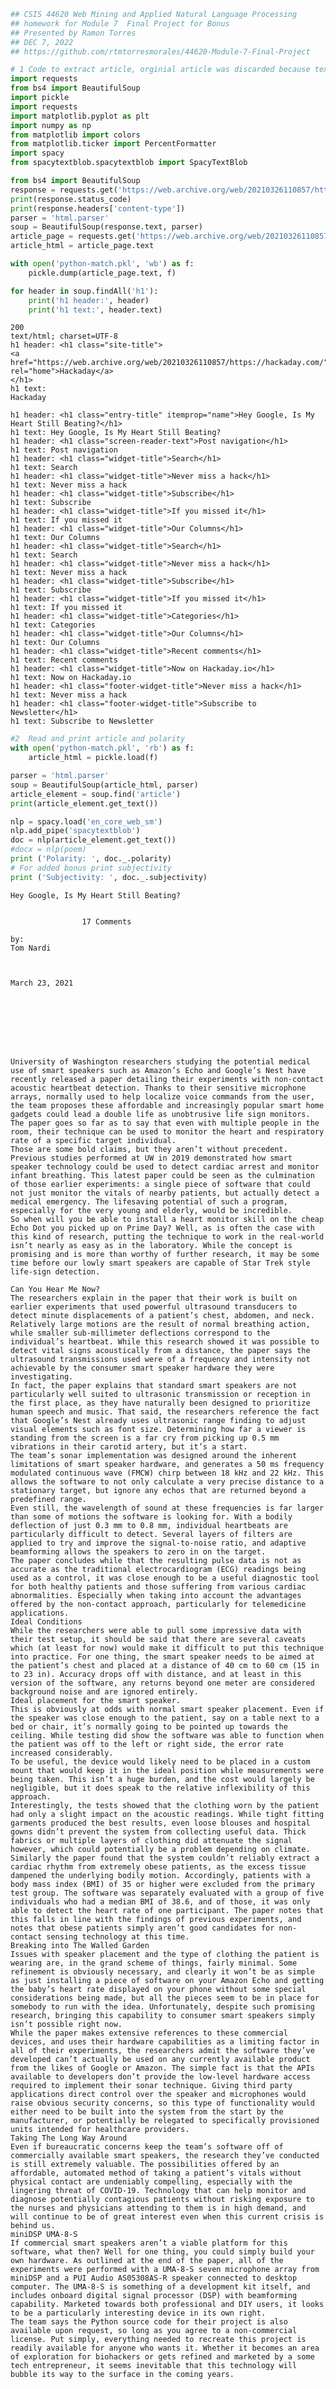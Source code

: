 ```python
## CSIS 44620 Web Mining and Applied Natural Language Processing
## homework for Module 7  Final Project for Bonus
## Presented by Ramon Torres
## DEC 7, 2022
## https://github.com/rtmtorresmorales/44620-Module-7-Final-Project
```


```python
# 1 Code to extract article, orginial article was discarded because text was not available.  
import requests
from bs4 import BeautifulSoup
import pickle
import requests
import matplotlib.pyplot as plt
import numpy as np
from matplotlib import colors
from matplotlib.ticker import PercentFormatter
import spacy
from spacytextblob.spacytextblob import SpacyTextBlob

from bs4 import BeautifulSoup
response = requests.get('https://web.archive.org/web/20210326110857/https://hackaday.com/2021/03/23/hey-google-is-my-heart-still-beating/')
print(response.status_code)
print(response.headers['content-type'])
parser = 'html.parser'
soup = BeautifulSoup(response.text, parser)
article_page = requests.get('https://web.archive.org/web/20210326110857/https://hackaday.com/2021/03/23/hey-google-is-my-heart-still-beating/')
article_html = article_page.text

with open('python-match.pkl', 'wb') as f:
    pickle.dump(article_page.text, f)

for header in soup.findAll('h1'):
    print('h1 header:', header)
    print('h1 text:', header.text)
```

    200
    text/html; charset=UTF-8
    h1 header: <h1 class="site-title">
    <a href="https://web.archive.org/web/20210326110857/https://hackaday.com/" rel="home">Hackaday</a>
    </h1>
    h1 text: 
    Hackaday
    
    h1 header: <h1 class="entry-title" itemprop="name">Hey Google, Is My Heart Still Beating?</h1>
    h1 text: Hey Google, Is My Heart Still Beating?
    h1 header: <h1 class="screen-reader-text">Post navigation</h1>
    h1 text: Post navigation
    h1 header: <h1 class="widget-title">Search</h1>
    h1 text: Search
    h1 header: <h1 class="widget-title">Never miss a hack</h1>
    h1 text: Never miss a hack
    h1 header: <h1 class="widget-title">Subscribe</h1>
    h1 text: Subscribe
    h1 header: <h1 class="widget-title">If you missed it</h1>
    h1 text: If you missed it
    h1 header: <h1 class="widget-title">Our Columns</h1>
    h1 text: Our Columns
    h1 header: <h1 class="widget-title">Search</h1>
    h1 text: Search
    h1 header: <h1 class="widget-title">Never miss a hack</h1>
    h1 text: Never miss a hack
    h1 header: <h1 class="widget-title">Subscribe</h1>
    h1 text: Subscribe
    h1 header: <h1 class="widget-title">If you missed it</h1>
    h1 text: If you missed it
    h1 header: <h1 class="widget-title">Categories</h1>
    h1 text: Categories
    h1 header: <h1 class="widget-title">Our Columns</h1>
    h1 text: Our Columns
    h1 header: <h1 class="widget-title">Recent comments</h1>
    h1 text: Recent comments
    h1 header: <h1 class="widget-title">Now on Hackaday.io</h1>
    h1 text: Now on Hackaday.io
    h1 header: <h1 class="footer-widget-title">Never miss a hack</h1>
    h1 text: Never miss a hack
    h1 header: <h1 class="footer-widget-title">Subscribe to Newsletter</h1>
    h1 text: Subscribe to Newsletter
    


```python
#2  Read and print article and polarity
with open('python-match.pkl', 'rb') as f:
    article_html = pickle.load(f)

parser = 'html.parser'
soup = BeautifulSoup(article_html, parser)
article_element = soup.find('article')
print(article_element.get_text())

nlp = spacy.load('en_core_web_sm')
nlp.add_pipe('spacytextblob')
doc = nlp(article_element.get_text())
#docx = nlp(poem)
print ('Polarity: ', doc._.polarity)
# For added bonus print subjectivity
print ('Subjectivity: ', doc._.subjectivity)

```

    
    
    Hey Google, Is My Heart Still Beating?
    
    
                    17 Comments            
    
    by:
    Tom Nardi
    
    
    
    March 23, 2021
    
    
    
    
    
    
    
    
    University of Washington researchers studying the potential medical use of smart speakers such as Amazon’s Echo and Google’s Nest have recently released a paper detailing their experiments with non-contact acoustic heartbeat detection. Thanks to their sensitive microphone arrays, normally used to help localize voice commands from the user, the team proposes these affordable and increasingly popular smart home gadgets could lead a double life as unobtrusive life sign monitors. The paper goes so far as to say that even with multiple people in the room, their technique can be used to monitor the heart and respiratory rate of a specific target individual.
    Those are some bold claims, but they aren’t without precedent. Previous studies performed at UW in 2019 demonstrated how smart speaker technology could be used to detect cardiac arrest and monitor infant breathing. This latest paper could be seen as the culmination of those earlier experiments: a single piece of software that could not just monitor the vitals of nearby patients, but actually detect a medical emergency. The lifesaving potential of such a program, especially for the very young and elderly, would be incredible.
    So when will you be able to install a heart monitor skill on the cheap Echo Dot you picked up on Prime Day? Well, as is often the case with this kind of research, putting the technique to work in the real-world isn’t nearly as easy as in the laboratory. While the concept is promising and is more than worthy of further research, it may be some time before our lowly smart speakers are capable of Star Trek style life-sign detection.
    
    Can You Hear Me Now?
    The researchers explain in the paper that their work is built on earlier experiments that used powerful ultrasound transducers to detect minute displacements of a patient’s chest, abdomen, and neck. Relatively large motions are the result of normal breathing action, while smaller sub-millimeter deflections correspond to the individual’s heartbeat. While this research showed it was possible to detect vital signs acoustically from a distance, the paper says the ultrasound transmissions used were of a frequency and intensity not achievable by the consumer smart speaker hardware they were investigating.
    In fact, the paper explains that standard smart speakers are not particularly well suited to ultrasonic transmission or reception in the first place, as they have naturally been designed to prioritize human speech and music. That said, the researchers reference the fact that Google’s Nest already uses ultrasonic range finding to adjust visual elements such as font size. Determining how far a viewer is standing from the screen is a far cry from picking up 0.5 mm vibrations in their carotid artery, but it’s a start.
    The team’s sonar implementation was designed around the inherent limitations of smart speaker hardware, and generates a 50 ms frequency modulated continuous wave (FMCW) chirp between 18 kHz and 22 kHz. This allows the software to not only calculate a very precise distance to a stationary target, but ignore any echos that are returned beyond a predefined range.
    Even still, the wavelength of sound at these frequencies is far larger than some of motions the software is looking for. With a bodily deflection of just 0.3 mm to 0.8 mm, individual heartbeats are particularly difficult to detect. Several layers of filters are applied to try and improve the signal-to-noise ratio, and adaptive beamforming allows the speakers to zero in on the target.
    The paper concludes while that the resulting pulse data is not as accurate as the traditional electrocardiogram (ECG) readings being used as a control, it was close enough to be a useful diagnostic tool for both healthy patients and those suffering from various cardiac abnormalities. Especially when taking into account the advantages offered by the non-contact approach, particularly for telemedicine applications.
    Ideal Conditions
    While the researchers were able to pull some impressive data with their test setup, it should be said that there are several caveats which (at least for now) would make it difficult to put this technique into practice. For one thing, the smart speaker needs to be aimed at the patient’s chest and placed at a distance of 40 cm to 60 cm (15 in to 23 in). Accuracy drops off with distance, and at least in this version of the software, any returns beyond one meter are considered background noise and are ignored entirely.
    Ideal placement for the smart speaker.
    This is obviously at odds with normal smart speaker placement. Even if the speaker was close enough to the patient, say on a table next to a bed or chair, it’s normally going to be pointed up towards the ceiling. While testing did show the software was able to function when the patient was off to the left or right side, the error rate increased considerably.
    To be useful, the device would likely need to be placed in a custom mount that would keep it in the ideal position while measurements were being taken. This isn’t a huge burden, and the cost would largely be negligible, but it does speak to the relative inflexibility of this approach.
    Interestingly, the tests showed that the clothing worn by the patient had only a slight impact on the acoustic readings. While tight fitting garments produced the best results, even loose blouses and hospital gowns didn’t prevent the system from collecting useful data. Thick fabrics or multiple layers of clothing did attenuate the signal however, which could potentially be a problem depending on climate.
    Similarly the paper found that the system couldn’t reliably extract a cardiac rhythm from extremely obese patients, as the excess tissue dampened the underlying bodily motion. Accordingly, patients with a body mass index (BMI) of 35 or higher were excluded from the primary test group. The software was separately evaluated with a group of five individuals who had a median BMI of 38.6, and of those, it was only able to detect the heart rate of one participant. The paper notes that this falls in line with the findings of previous experiments, and notes that obese patients simply aren’t good candidates for non-contact sensing technology at this time.
    Breaking into The Walled Garden
    Issues with speaker placement and the type of clothing the patient is wearing are, in the grand scheme of things, fairly minimal. Some refinement is obviously necessary, and clearly it won’t be as simple as just installing a piece of software on your Amazon Echo and getting the baby’s heart rate displayed on your phone without some special considerations being made, but all the pieces seem to be in place for somebody to run with the idea. Unfortunately, despite such promising research, bringing this capability to consumer smart speakers simply isn’t possible right now.
    While the paper makes extensive references to these commercial devices, and uses their hardware capabilities as a limiting factor in all of their experiments, the researchers admit the software they’ve developed can’t actually be used on any currently available product from the likes of Google or Amazon. The simple fact is that the APIs available to developers don’t provide the low-level hardware access required to implement their sonar technique. Giving third party applications direct control over the speaker and microphones would raise obvious security concerns, so this type of functionality would either need to be built into the system from the start by the manufacturer, or potentially be relegated to specifically provisioned units intended for healthcare providers.
    Taking The Long Way Around
    Even if bureaucratic concerns keep the team’s software off of commercially available smart speakers, the research they’ve conducted is still extremely valuable. The possibilities offered by an affordable, automated method of taking a patient’s vitals without physical contact are undeniably compelling, especially with the lingering threat of COVID-19. Technology that can help monitor and diagnose potentially contagious patients without risking exposure to the nurses and physicians attending to them is in high demand, and will continue to be of great interest even when this current crisis is behind us.
    miniDSP UMA-8-S
    If commercial smart speakers aren’t a viable platform for this software, what then? Well for one thing, you could simply build your own hardware. As outlined at the end of the paper, all of the experiments were performed with a UMA-8-S seven microphone array from miniDSP and a PUI Audio AS05308AS-R speaker connected to desktop computer. The UMA-8-S is something of a development kit itself, and includes onboard digital signal processor (DSP) with beamforming capability. Marketed towards both professional and DIY users, it looks to be a particularly interesting device in its own right.
    The team says the Python source code for their project is also available upon request, so long as you agree to a non-commercial license. Put simply, everything needed to recreate this project is readily available for anyone who wants it. Whether it becomes an area of exploration for biohackers or gets refined and marketed by a some tech entrepreneur, it seems inevitable that this technology will bubble its way to the surface in the coming years.
    
    
    
    
     
    
    
    
    
    
    
    
    
    
    
    
    
    
    
    
    
    
    
    
    Posted in Engineering, Featured, Interest, Medical Hacks, Original Art, SliderTagged active sonar, medical sensors, microphone array, smart speaker, ultrasonic, whitepaper 
    
    Polarity:  0.145060077285352
    Subjectivity:  0.5142893370365899
    


```python
# Polarity with .145 shows a timid positive sentiment, subjectivity with .514 is in the middle of author's opinion and a possible factual information.
```


```python
#3 Load the article text into a trained spaCy pipeline, and determine the 5 most frequent tokens
import spacy
from spacytextblob.spacytextblob import SpacyTextBlob
from collections import Counter

nlp = spacy.load('en_core_web_sm')
nlp.add_pipe('spacytextblob')
doc = nlp(article_element.get_text())

def we_care_about(token):
    return not (token.is_space or token.is_punct or token.is_stop)

interesting_tokens = [token for token in doc if we_care_about(token)]
word_freq = Counter(map(str,interesting_tokens))
print(word_freq.most_common(5))
```

    [('smart', 14), ('paper', 11), ('speaker', 11), ('software', 10), ('speakers', 7)]
    


```python
#4 Load the article text into a trained spaCy pipeline, and determine the 5 most frequent lemmas
interesting_lemmas = [token.lemma_ for token in doc if we_care_about(token)]
lemma_freq = Counter(interesting_lemmas)
print(lemma_freq.most_common(5))
```

    [('speaker', 18), ('smart', 14), ('patient', 13), ('paper', 11), ('software', 10)]
    


```python
#4 Make a list containing the scores (using tokens) of every sentence in the article, and plot a histogram
interesting_token = list()
for token, freq in word_freq.most_common(5):
    interesting_token.append(token)

interesting_lemma = set()
for lemma, freq in lemma_freq.most_common(5):
    interesting_lemma.add(lemma)

sentences = list(doc.sents)
stringlist = list()
nmwrds = list()
for sentence in sentences:
    scount = 0
    sent_str = str(sentence).replace('\n','').replace('  ',' ')
    stringlist.append(sent_str)
    for token in sentence:
        if not(token.is_space or token.is_punct):
            scount +=1
    nmwrds.append(scount)

def score_sentence_by_token(sentence, interesting_token):
    tcount = 0
    for token in sentences[sentence]:
        if token.text.lower() in interesting_token:
            tcount += 1
    if tcount == 0:
        print('No interesting tokens')
    tscore = tcount/nmwrds[sentence]
    print('sentence:',stringlist[sentence], 'tokens:',tcount,'words:',nmwrds[sentence],'score:',tscore)

def score_sentence_by_lemma(sentence, interesting_lemma):
    lcount = 0
    for token in sentences[1]:
        if token.lemma_.lower() in interesting_lemma:
            lcount += 1
    if lcount == 0:
        print('No interesting lemmas')
    lscore = lcount/nmwrds[sentence]
    print('sentence:',stringlist[sentence], 'lemmas:',lcount,'words:',nmwrds[sentence],'score:',lscore)
    
score_sentence_by_token(1, interesting_token)
score_sentence_by_lemma(1, interesting_lemma)
```

    sentence: Thanks to their sensitive microphone arrays, normally used to help localize voice commands from the user, the team proposes these affordable and increasingly popular smart home gadgets could lead a double life as unobtrusive life sign monitors. tokens: 1 words: 37 score: 0.02702702702702703
    sentence: Thanks to their sensitive microphone arrays, normally used to help localize voice commands from the user, the team proposes these affordable and increasingly popular smart home gadgets could lead a double life as unobtrusive life sign monitors. lemmas: 1 words: 37 score: 0.02702702702702703
    


```python
import matplotlib.pyplot as plt
import numpy as np
nmtkns = list()
tscores = list()
for sentence in sentences:
    tcount = 0
    for token in sentence:
        if token.text.lower() in interesting_token:
            tcount +=1
    nmtkns.append(tcount)
for i in nmwrds:
    tscores = [t/w for t,w in zip(nmtkns,nmwrds)]

t = np.array(tscores)  
plt.hist(t)
plt.xlabel('Scores')
plt.ylabel('Frequency')
plt.title('Tokens Histogram')
plt.xticks(np.arange(0, 1, 0.1))
plt.show()
```


    
![png](output_7_0.png)
    


# Most common range from 0.0 to 0.1


```python
# 6 Make a list containing the scores (using lemmas) of every sentence in the article, and plot a histogram with appropriate  titles and axis labels of the scores.


import matplotlib.pyplot as plt
import numpy as np

nmlmas = list()
lscores = list()
for sentence in sentences:
    lcount = 0
    for token in sentence:
        if token.lemma_.lower() in interesting_lemma:
            lcount +=1
    nmlmas.append(lcount)
for i in nmlmas:
    lscores = [t/w for t,w in zip(nmlmas,nmwrds)]

l = np.array(lscores)  
plt.hist(l)
plt.xlabel('Scores')
plt.ylabel('Frequency')
plt.title('Lemmas Histogram')
plt.xticks(np.arange(0, 1, 0.1))
plt.show()
```


    
![png](output_9_0.png)
    


# Most common range 0.0 to 0.1


```python
# 7 Using the histograms from questions 5 and 6, decide a "cutoff" score for tokens and lemmas such that fewer than half the sentences would have a score greater than the cutoff score. Record the scores in this Markdown cell
```


```python

top_idx_t = np.argsort(x)[-10:]
top_values_t = [t[i] for i in top_idx_t]
print(min(top_values_t))

top_idx_l = np.argsort(x)[-10:]
top_values_l = [l[i] for i in top_idx_l]
print(min(top_values_l))

```

    0.058823529411764705
    0.08571428571428572
    

# Cutoff Score (tokens): 0.058823529411764705
# Cutoff Score (lemmas): 0.08571428571428572


```python
#8 Create a summary of the article by going through every sentence in the article and adding it to an (initially) empty list if its score (

tsummary = list()
tsumscores = list()

for sentence in sentences:
    tcount = 0
    scount = 0
    for token in sentence:
        if not(token.is_space or token.is_punct):
            scount += 1
        if token.text.lower() in interesting_token:
            tcount += 1
    if tcount != 0:
        tscore = tcount/scount
        if tscore >= min(top_values_l):
            sent_str = str(sentence).replace('\n','').replace('  ',' ')
            tsummary.append(sent_str)
            tsumscores.append(tscore)

print(' '.join(tsummary))
```

    Previous studies performed at UW in 2019 demonstrated how smart speaker technology could be used to detect cardiac arrest and monitor infant breathing. In fact, the paper explains that standard smart speakers are not particularly well suited to ultrasonic transmission or reception in the first place, as they have naturally been designed to prioritize human speech and music. Ideal placement for the smart speaker. This is obviously at odds with normal smart speaker placement. Unfortunately, despite such promising research, bringing this capability to consumer smart speakers simply isn’t possible right now. Taking The Long Way AroundEven if bureaucratic concerns keep the team’s software off of commercially available smart speakers, the research they’ve conducted is still extremely valuable. If commercial smart speakers aren’t a viable platform for this software, what then? Posted in Engineering, Featured, Interest, Medical Hacks, Original Art, SliderTagged active sonar, medical sensors, microphone array, smart speaker, ultrasonic, whitepaper 
    


```python
# 9 Print the polarity score of your summary you generated with the token scores 
doc = nlp(' '.join(tsummary))

print("Token summary polarity: ", doc._.blob.polarity)
print(tsumscores)
print("Token summary sentence count: ", len(tsummary))
```

    Token summary polarity:  0.09747474747474748
    [0.08695652173913043, 0.08571428571428572, 0.3333333333333333, 0.2, 0.1111111111111111, 0.10344827586206896, 0.21428571428571427, 0.1]
    Token summary sentence count:  8
    


```python
# 10 Create a summary of the article by going through every sentence in the article 

lsummary = list()
lsumscores = list()

for sentence in sentences:
    lcount = 0
    scount = 0
    for token in sentence:
        if not(token.is_space or token.is_punct):
            scount += 1
        if token.lemma_.lower() in interesting_lemma:
            lcount += 1
    if lcount != 0:
        lscore = lcount/scount
        if lscore >= min(top_values_l):
            sent_str = str(sentence).replace('\n','').replace('  ',' ')
            lsummary.append(sent_str)
            lsumscores.append(lscore)

print(' '.join(lsummary))

```

    Previous studies performed at UW in 2019 demonstrated how smart speaker technology could be used to detect cardiac arrest and monitor infant breathing. This latest paper could be seen as the culmination of those earlier experiments: a single piece of software that could not just monitor the vitals of nearby patients, but actually detect a medical emergency. In fact, the paper explains that standard smart speakers are not particularly well suited to ultrasonic transmission or reception in the first place, as they have naturally been designed to prioritize human speech and music. For one thing, the smart speaker needs to be aimed at the patient’s chest and placed at a distance of 40 cm to 60 cm (15 in to 23 in). Ideal placement for the smart speaker. This is obviously at odds with normal smart speaker placement. Unfortunately, despite such promising research, bringing this capability to consumer smart speakers simply isn’t possible right now. Taking The Long Way AroundEven if bureaucratic concerns keep the team’s software off of commercially available smart speakers, the research they’ve conducted is still extremely valuable. If commercial smart speakers aren’t a viable platform for this software, what then? Posted in Engineering, Featured, Interest, Medical Hacks, Original Art, SliderTagged active sonar, medical sensors, microphone array, smart speaker, ultrasonic, whitepaper 
    


```python
#11 Print the polarity score of your summary you generated


doc = nlp(' '.join(lsummary))

print("Lemma summary polarity: ", doc._.blob.polarity)
print(lsumscores)
print("Lemma summary sentence count: ", len(lsummary))

```

    Lemma summary polarity:  0.09896214896214899
    [0.08695652173913043, 0.08823529411764706, 0.08571428571428572, 0.0967741935483871, 0.3333333333333333, 0.2, 0.1111111111111111, 0.10344827586206896, 0.21428571428571427, 0.1]
    Lemma summary sentence count:  10
    


```python
#12 Compare your polarity scores of your summaries to the polarity scores of the initial article. Is there a difference? Why do you think that may or may not be?. Answer in this Markdown cell.


```

# 12 Polarity of tokenes and lemma summaries are less than orginal article,  original articles reached .145 versus lemma and token are in the range of .098 and .097.  Values are so low that may not be significant, but as we reduced the number od sentences and tokenize polarity keep moving to the center values of the actual polarity range between -1 and =+1.



```python
#13 Based on your reading of the original article, which summary do you think is better (if there's a difference). Why do you think this might be?
```

#13 The summaries are pretty much the same, perhaps for reserach purposes a more detailed summary will be more beneficial to determine the applicability and usefulness of the article for a researcher.

